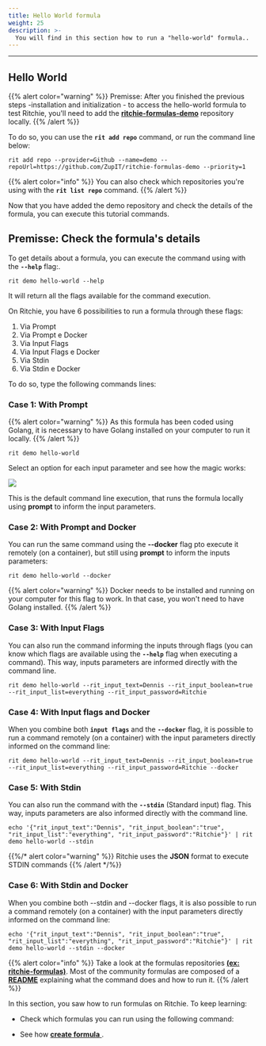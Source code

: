 ```yaml
---
title: Hello World formula
weight: 25
description: >-
  You will find in this section how to run a "hello-world" formula..
---
```


---

## Hello World

{{% alert color="warning" %}}
Premisse: After you finished the previous steps -installation and initialization - to access the hello-world formula to test Ritchie, you'll need to add the [**ritchie-formulas-demo**](https://github.com/ZupIT/ritchie-formulas-demo) repository locally. 
{{% /alert %}}


To do so, you can use the **`rit add repo`** command, or run the command line below:

```text
rit add repo --provider=Github --name=demo --repoUrl=https://github.com/ZupIT/ritchie-formulas-demo --priority=1
```

{{% alert color="info" %}}
  You can also check which repositories you're using with the **`rit list repo`** command.
{{% /alert %}}

Now that you have added the demo repository and check the details of the formula, you can execute this tutorial commands.

## Premisse: Check the formula's details

To get details about a formula, you can execute the command using with the  **`--help`**  flag:.

```text
rit demo hello-world --help
```
It will return all the flags available for the command execution.

On Ritchie, you have 6 possibilities to run a formula through these flags:
1. Via Prompt 
2. Via Prompt e Docker 
3. Via Input Flags
4. Via Input Flags e Docker
5. Via Stdin
6. Via Stdin e Docker 

To do so, type the following commands lines: 

### Case 1: With Prompt


{{% alert color="warning" %}}
  As this formula has been coded using Golang, it is necessary to have Golang installed on your computer to run it locally.
{{% /alert %}}


```text
rit demo hello-world
```
Select an option for each input parameter and see how the magic works: 

![](/docs/large-gif-1054x366-.gif)

This is the default command line execution, that runs the formula locally using **prompt** to inform the input parameters.


### Case 2: With Prompt and Docker

You can run the same command using the **--docker** flag pto execute it remotely (on a container), but still using **prompt** to inform the inputs parameters: 

```text
rit demo hello-world --docker
```

{{% alert color="warning" %}}
  Docker needs to be installed and running on your computer for this flag to work.
In that case, you won't need to have Golang installed.
{{% /alert %}}

### Case 3: With Input Flags

You can also run the command informing the inputs through flags (you can know which flags are available using the **`--help`** flag when executing a command). This way, inputs parameters are informed directly with the command line. 


```text
rit demo hello-world --rit_input_text=Dennis --rit_input_boolean=true --rit_input_list=everything --rit_input_password=Ritchie
```

### Case 4: With Input flags and Docker

When you combine both  **`input flags`** and the **`--docker`** flag, it is possible to run a command remotely (on a container) with the input parameters directly informed on the command line:


```text
rit demo hello-world --rit_input_text=Dennis --rit_input_boolean=true --rit_input_list=everything --rit_input_password=Ritchie --docker
```

### Case 5: With Stdin

You can also run the command with the **`--stdin`** (Standard input) flag. This way, inputs parameters are also informed directly with the command line. 


```text
echo '{"rit_input_text":"Dennis", "rit_input_boolean":"true", "rit_input_list":"everything", "rit_input_password":"Ritchie"}' | rit demo hello-world --stdin
```
{{%/* alert color="warning" %}}
  Ritchie uses the **JSON** format to execute STDIN commands
{{% /alert */%}}

### Case 6: With Stdin and Docker

When you combine both --stdin and --docker flags, it is also possible to run a command remotely (on a container) with the input parameters directly informed on the command line:

```text
echo '{"rit_input_text":"Dennis", "rit_input_boolean":"true", "rit_input_list":"everything", "rit_input_password":"Ritchie"}' | rit demo hello-world --stdin --docker
```
{{% alert color="info" %}}
  Take a look at the formulas repositories [**(ex: ritchie-formulas)**](https://github.com/ZupIT/ritchie-formulas). 
Most of the community formulas are composed of a [**README**](https://github.com/ZupIT/ritchie-formulas/tree/master/demo/hello-world) explaining what the command does and how to run it.
{{% /alert %}}

In this section, you saw how to run formulas on Ritchie. To keep learning: 

- Check which formulas you can run using the following command:


- See how [**create formula** ](/docs-ritchie/tutorials/formulas/how-to-create-formulas/).


